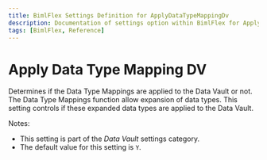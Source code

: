 ```yaml
---
title: BimlFlex Settings Definition for ApplyDataTypeMappingDv
description: Documentation of settings option within BimlFlex for ApplyDataTypeMappingDv
tags: [BimlFlex, Reference]
---
```


# Apply Data Type Mapping DV

Determines if the Data Type Mappings are applied to the Data Vault or not. The Data Type Mappings function allow expansion of data types. This setting controls if these expanded data types are applied to the Data Vault.

Notes:

* This setting is part of the *Data Vault* settings category.
* The default value for this setting is `Y`.
